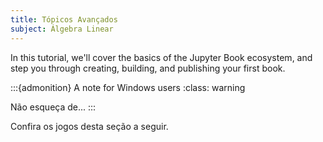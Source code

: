 ```yaml
---
title: Tópicos Avançados
subject: Álgebra Linear
---
```



In this tutorial, we'll cover the basics of the Jupyter Book ecosystem, and step you through creating, building, and publishing your first book.

:::{admonition} A note for Windows users
:class: warning

Não esqueça de...
:::

Confira os jogos desta seção a seguir.


